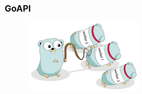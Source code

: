 # GoAPI
<p align="center">
  <img src="https://github.com/TDMVu18/GoAPI/blob/master/go.png" width="350" alt="logo">
</p>
